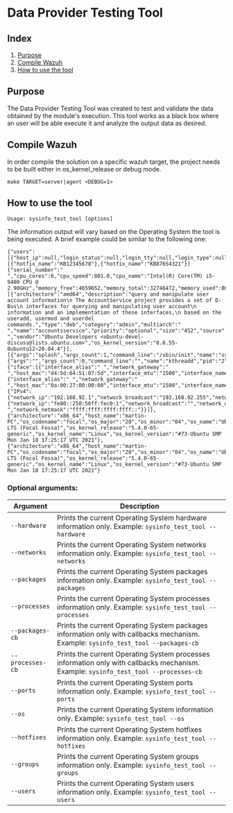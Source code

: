 # Data Provider Testing Tool
## Index
1. [Purpose](#purpose)
2. [Compile Wazuh](#compile-wazuh)
3. [How to use the tool](#how-to-use-the-tool)

## Purpose
The Data Provider Testing Tool was created to test and validate the data obtained by the module's execution. This tool works as a black box where an user will be able execute it and analyze the output data as desired.

## Compile Wazuh
In order compile the solution on a specific wazuh target, the project needs to be built either in os_kernel_release or debug mode.
```
make TARGET=server|agent <DEBUG=1>
```

## How to use the tool
```
Usage: sysinfo_test_tool [options]
```

The information output will vary based on the Operating System the tool is being executed.
A brief example could be similar to the following one:

```
{"users":[{"host_ip":null,"login_status":null,"login_tty":null,"login_type":null,"process_pid":null,"user_auth_failed_count":null,"user_auth_failed_timestamp":null,"user_created":null,"user_full_name":"","user_group_id":999,"user_group_id_signed":999,"user_groups":null,"user_home":"/var/ossec","user_id":998,"user_is_hidden":null,"user_is_remote":1,"user_last_login":null,"user_name":"wazuh","user_password_expiration_date":-1,"user_password_hash_algorithm":null,"user_password_inactive_days":-1,"user_password_last_change":1745971200.0,"user_password_max_days_between_changes":-1,"user_password_min_days_between_changes":-1,"user_password_status":"locked","user_password_warning_days_before_expiration":-1,"user_roles_sudo":0,"user_shell":"/sbin/nologin","user_type":null,"user_uid_signed":998,"user_uuid":null}]}
[{"hotfix_name":"KB12345678"},{"hotfix_name":"KB87654321"}]
{"serial_number":" ","cpu_cores":6,"cpu_speed":801.0,"cpu_name":"Intel(R) Core(TM) i5-9400 CPU @ 2.90GHz","memory_free":4659652,"memory_total":32746472,"memory_used":86}
[{"architecture":"amd64","description":"query and manipulate user account information\n The AccountService project provides a set of D-Bus\n interfaces for querying and manipulating user account\n information and an implementation of these interfaces,\n based on the useradd, usermod and userdel commands.","type":"deb","category":"admin","multiarch":" ","name":"accountsservice","priority":"optional","size":"452","source":" ","vendor":"Ubuntu Developers <ubuntu-devel-discuss@lists.ubuntu.com>","os_kernel_version":"0.6.55-0ubuntu12~20.04.4"}],
[{"args":"splash","args_count":1,"command_line":"/sbin/init","name":"systemd","pid":"1","parent_pid":0,"start":23,"state":"S","stime":11365,"utime":1005},{"args":"","args_count":0,"command_line":"","name":"kthreadd","pid":"2","parent_pid":0,"start":23,"state":"S","stime":7,"utime":0}],
{"iface":[{"interface_alias":" ","network_gateway":" ","host_mac":"d4:5d:64:51:07:5d","interface_mtu":"1500","interface_name":"enp4s0","host_network_ingress_bytes":0,"host_network_ingress_drops":0,"host_network_ingress_errors":0,"host_network_ingress_packages":0,"interface_state":"down","host_network_egress_bytes":0,"host_network_egress_drops":0,"host_network_egress_errors":0,"host_network_egress_packages":0,"interface_type":"ethernet"},{"interface_alias":" ","network_gateway":" ","host_mac":"0a:00:27:00:00:00","interface_mtu":"1500","interface_name":"vboxnet0","host_network_ingress_bytes":0,"host_network_ingress_drops":0,"host_network_ingress_errors":0,"host_network_ingress_packages":0,"interface_state":"down","host_network_egress_bytes":0,"host_network_egress_drops":0,"host_network_egress_errors":0,"host_network_egress_packages":0,"interface_type":"ethernet"},{"IPv4":{"network_ip":"192.168.92.1","network_broadcast":"192.168.92.255","network_dhcp":"unknown","network_metric":"0","network_netmask":"255.255.255.0"},"IPv6":{"network_ip":"fe80::250:56ff:fec0:1","network_broadcast":"","network_dhcp":"unknown","network_metric":" ","network_netmask":"ffff:ffff:ffff:ffff::"}}]},
{"architecture":"x86_64","host_name":"martin-PC","os_codename":"focal","os_major":"20","os_minor":"04","os_name":"Ubuntu","os_patch":"2","os_platform":"ubuntu","os_version":"20.04.2 LTS (Focal Fossa)","os_kernel_release":"5.4.0-65-generic","os_kernel_name":"Linux","os_kernel_version":"#73-Ubuntu SMP Mon Jan 18 17:25:17 UTC 2021"},
{"architecture":"x86_64","host_name":"martin-PC","os_codename":"focal","os_major":"20","os_minor":"04","os_name":"Ubuntu","os_patch":"2","os_platform":"ubuntu","os_version":"20.04.2 LTS (Focal Fossa)","os_kernel_release":"5.4.0-65-generic","os_kernel_name":"Linux","os_kernel_version":"#73-Ubuntu SMP Mon Jan 18 17:25:17 UTC 2021"}
```

### Optional arguments:

|Argument|Description|
|---|---|
| `--hardware`     | Prints the current Operating System hardware information only. Example: `sysinfo_test_tool --hardware`                               |
| `--networks`     | Prints the current Operating System networks information only. Example: `sysinfo_test_tool --networks`                               |
| `--packages`     | Prints the current Operating System packages information only. Example: `sysinfo_test_tool --packages`                               |
| `--processes`    | Prints the current Operating System processes information only. Example: `sysinfo_test_tool --processes`                             |
| `--packages-cb`  | Prints the current Operating System packages information only with callbacks mechanism. Example: `sysinfo_test_tool --packages-cb`   |
| `--processes-cb` | Prints the current Operating System processes information only with callbacks mechanism. Example: `sysinfo_test_tool --processes-cb` |
| `--ports`        | Prints the current Operating System ports information only. Example: `sysinfo_test_tool --ports`                                     |
| `--os`           | Prints the current Operating System information only. Example: `sysinfo_test_tool --os`                                              |
| `--hotfixes`     | Prints the current Operating System hotfixes information only. Example: `sysinfo_test_tool --hotfixes`                               |
| `--groups`       | Prints the current Operating System groups information only. Example: `sysinfo_test_tool --groups`                                   |
| `--users`        | Prints the current Operating System users information only. Example: `sysinfo_test_tool --users`                                     |
